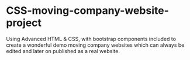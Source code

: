 # CSS-moving-company-website-project
Using Advanced HTML &amp; CSS, with bootstrap components included to create a wonderful demo moving company websites which can always be edited and later on published as a real website. 
